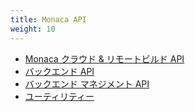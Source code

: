 ```yaml
---
title: Monaca API
weight: 10
---
```


- [Monaca クラウド & リモートビルド API](monaca_api_guide/)
- [バックエンド API](cloud/)
- [バックエンド マネジメント API](cloud_management/)
- [ユーティリティー](utility/)





